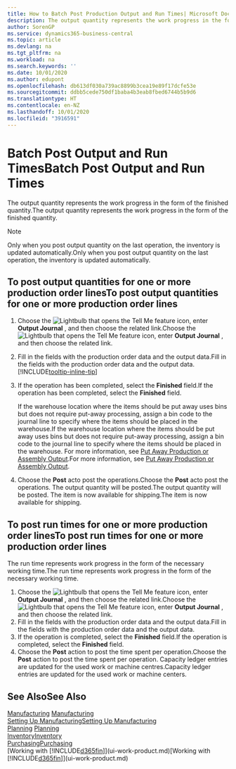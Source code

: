 ```yaml
---
title: How to Batch Post Production Output and Run Times| Microsoft Docs
description: The output quantity represents the work progress in the form of the finished quantity.
author: SorenGP
ms.service: dynamics365-business-central
ms.topic: article
ms.devlang: na
ms.tgt_pltfrm: na
ms.workload: na
ms.search.keywords: ''
ms.date: 10/01/2020
ms.author: edupont
ms.openlocfilehash: db613df030a739ac8899b3cea19e89f17dcfe53e
ms.sourcegitcommit: ddbb5cede750df1baba4b3eab8fbed6744b5b9d6
ms.translationtype: HT
ms.contentlocale: en-NZ
ms.lasthandoff: 10/01/2020
ms.locfileid: "3916591"
---
```

# <a name="batch-post-output-and-run-times"></a><span data-ttu-id="adfba-103">Batch Post Output and Run Times</span><span class="sxs-lookup"><span data-stu-id="adfba-103">Batch Post Output and Run Times</span></span>
<span data-ttu-id="adfba-104">The output quantity represents the work progress in the form of the finished quantity.</span><span class="sxs-lookup"><span data-stu-id="adfba-104">The output quantity represents the work progress in the form of the finished quantity.</span></span>  

> [!NOTE]
> <span data-ttu-id="adfba-105">Only when you post output quantity on the last operation, the inventory is updated automatically.</span><span class="sxs-lookup"><span data-stu-id="adfba-105">Only when you post output quantity on the last operation, the inventory is updated automatically.</span></span>  

## <a name="to-post-output-quantities-for-one-or-more-production-order-lines"></a><span data-ttu-id="adfba-106">To post output quantities for one or more production order lines</span><span class="sxs-lookup"><span data-stu-id="adfba-106">To post output quantities for one or more production order lines</span></span>
1. <span data-ttu-id="adfba-107">Choose the ![Lightbulb that opens the Tell Me feature](media/ui-search/search_small.png "Tell me what you want to do") icon, enter **Output Journal** , and then choose the related link.</span><span class="sxs-lookup"><span data-stu-id="adfba-107">Choose the ![Lightbulb that opens the Tell Me feature](media/ui-search/search_small.png "Tell me what you want to do") icon, enter **Output Journal** , and then choose the related link.</span></span>  
2. <span data-ttu-id="adfba-108">Fill in the fields with the production order data and the output data.</span><span class="sxs-lookup"><span data-stu-id="adfba-108">Fill in the fields with the production order data and the output data.</span></span> [!INCLUDE[tooltip-inline-tip](includes/tooltip-inline-tip_md.md)]
3. <span data-ttu-id="adfba-109">If the operation has been completed, select the **Finished** field.</span><span class="sxs-lookup"><span data-stu-id="adfba-109">If the operation has been completed, select the **Finished** field.</span></span>  

    <span data-ttu-id="adfba-110">If the warehouse location where the items should be put away uses bins but does not require put-away processing,  assign a bin code to the journal line to specify where the items should be placed in the warehouse.</span><span class="sxs-lookup"><span data-stu-id="adfba-110">If the warehouse location where the items should be put away uses bins but does not require put-away processing,  assign a bin code to the journal line to specify where the items should be placed in the warehouse.</span></span> <span data-ttu-id="adfba-111">For more information, see [Put Away Production or Assembly Output](warehouse-how-to-put-away-production-output.md).</span><span class="sxs-lookup"><span data-stu-id="adfba-111">For more information, see [Put Away Production or Assembly Output](warehouse-how-to-put-away-production-output.md).</span></span>  

4. <span data-ttu-id="adfba-112">Choose the **Post** acto post the operations.</span><span class="sxs-lookup"><span data-stu-id="adfba-112">Choose the **Post** acto post the operations.</span></span> <span data-ttu-id="adfba-113">The output quantity will be posted.</span><span class="sxs-lookup"><span data-stu-id="adfba-113">The output quantity will be posted.</span></span> <span data-ttu-id="adfba-114">The item is now available for shipping.</span><span class="sxs-lookup"><span data-stu-id="adfba-114">The item is now available for shipping.</span></span>  

## <a name="to-post-run-times-for-one-or-more-production-order-lines"></a><span data-ttu-id="adfba-115">To post run times for one or more production order lines</span><span class="sxs-lookup"><span data-stu-id="adfba-115">To post run times for one or more production order lines</span></span>
<span data-ttu-id="adfba-116">The run time represents work progress in the form of the necessary working time.</span><span class="sxs-lookup"><span data-stu-id="adfba-116">The run time represents work progress in the form of the necessary working time.</span></span>    

1.  <span data-ttu-id="adfba-117">Choose the ![Lightbulb that opens the Tell Me feature](media/ui-search/search_small.png "Tell me what you want to do") icon, enter **Output Journal** , and then choose the related link.</span><span class="sxs-lookup"><span data-stu-id="adfba-117">Choose the ![Lightbulb that opens the Tell Me feature](media/ui-search/search_small.png "Tell me what you want to do") icon, enter **Output Journal** , and then choose the related link.</span></span>  
2. <span data-ttu-id="adfba-118">Fill in the fields with the production order data and the output data.</span><span class="sxs-lookup"><span data-stu-id="adfba-118">Fill in the fields with the production order data and the output data.</span></span>  
3.  <span data-ttu-id="adfba-119">If the operation is completed, select the **Finished** field.</span><span class="sxs-lookup"><span data-stu-id="adfba-119">If the operation is completed, select the **Finished** field.</span></span>  
4. <span data-ttu-id="adfba-120">Choose the **Post** action to post the time spent per operation.</span><span class="sxs-lookup"><span data-stu-id="adfba-120">Choose the **Post** action to post the time spent per operation.</span></span> <span data-ttu-id="adfba-121">Capacity ledger entries are updated for the used work or machine centres.</span><span class="sxs-lookup"><span data-stu-id="adfba-121">Capacity ledger entries are updated for the used work or machine centers.</span></span>

## <a name="see-also"></a><span data-ttu-id="adfba-122">See Also</span><span class="sxs-lookup"><span data-stu-id="adfba-122">See Also</span></span>  
<span data-ttu-id="adfba-123">[Manufacturing](production-manage-manufacturing.md)  </span><span class="sxs-lookup"><span data-stu-id="adfba-123">[Manufacturing](production-manage-manufacturing.md)  </span></span>  
[<span data-ttu-id="adfba-124">Setting Up Manufacturing</span><span class="sxs-lookup"><span data-stu-id="adfba-124">Setting Up Manufacturing</span></span>](production-configure-production-processes.md)  
<span data-ttu-id="adfba-125">[Planning](production-planning.md)    </span><span class="sxs-lookup"><span data-stu-id="adfba-125">[Planning](production-planning.md)    </span></span>  
[<span data-ttu-id="adfba-126">Inventory</span><span class="sxs-lookup"><span data-stu-id="adfba-126">Inventory</span></span>](inventory-manage-inventory.md)  
[<span data-ttu-id="adfba-127">Purchasing</span><span class="sxs-lookup"><span data-stu-id="adfba-127">Purchasing</span></span>](purchasing-manage-purchasing.md)  
<span data-ttu-id="adfba-128">[Working with [!INCLUDE[d365fin](includes/d365fin_md.md)]](ui-work-product.md)</span><span class="sxs-lookup"><span data-stu-id="adfba-128">[Working with [!INCLUDE[d365fin](includes/d365fin_md.md)]](ui-work-product.md)</span></span>
